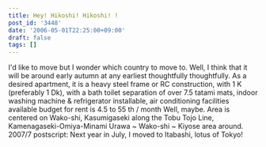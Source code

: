 ```yaml
---
title: Hey! Hikoshi! Hikoshi! !
post_id: '3448'
date: '2006-05-01T22:25:00+09:00'
draft: false
tags: []
---
```


I'd like to move but I wonder which country to move to. Well, I think that it will be around early autumn at any earliest thoughtfully thoughtfully. As a desired apartment, it is a heavy steel frame or RC construction, with 1 K (preferably 1 Dk), with a bath toilet separation of over 7.5 tatami mats, indoor washing machine & refrigerator installable, air conditioning facilities available budget for rent is 4.5 to 55 th / month Well, maybe. Area is centered on Wako-shi, Kasumigaseki along the Tobu Tojo Line, Kamenagaseki-Omiya-Minami Urawa ~ Wako-shi ~ Kiyose area around. 2007/7 postscript: Next year in July, I moved to Itabashi, lotus of Tokyo!
